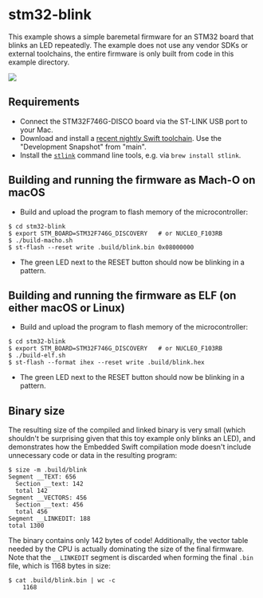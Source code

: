 # stm32-blink

This example shows a simple baremetal firmware for an STM32 board that blinks an LED repeatedly. The example does not use any vendor SDKs or external toolchains, the entire firmware is only built from code in this example directory.

<img src="https://github.com/apple/swift-embedded-examples/assets/1186214/739e98fd-a438-4a64-a7aa-9dddee25034b">

## Requirements

- Connect the STM32F746G-DISCO board via the ST-LINK USB port to your Mac.
- Download and install a [recent nightly Swift toolchain](https://swift.org/download). Use the "Development Snapshot" from "main".
- Install the [`stlink`](https://github.com/stlink-org/stlink) command line tools, e.g. via `brew install stlink`.

## Building and running the firmware as Mach-O on macOS

- Build and upload the program to flash memory of the microcontroller:
```console
$ cd stm32-blink
$ export STM_BOARD=STM32F746G_DISCOVERY   # or NUCLEO_F103RB
$ ./build-macho.sh
$ st-flash --reset write .build/blink.bin 0x08000000
```
- The green LED next to the RESET button should now be blinking in a pattern.

## Building and running the firmware as ELF (on either macOS or Linux)

- Build and upload the program to flash memory of the microcontroller:
```console
$ cd stm32-blink
$ export STM_BOARD=STM32F746G_DISCOVERY   # or NUCLEO_F103RB
$ ./build-elf.sh
$ st-flash --format ihex --reset write .build/blink.hex
```
- The green LED next to the RESET button should now be blinking in a pattern.

## Binary size

The resulting size of the compiled and linked binary is very small (which shouldn't be surprising given that this toy example only blinks an LED), and demonstrates how the Embedded Swift compilation mode doesn't include unnecessary code or data in the resulting program:

```console
$ size -m .build/blink
Segment __TEXT: 656
  Section __text: 142
  total 142
Segment __VECTORS: 456
  Section __text: 456
  total 456
Segment __LINKEDIT: 188
total 1300
```

The binary contains only 142 bytes of code! Additionally, the vector table needed by the CPU is actually dominating the size of the final firmware. Note that the `__LINKEDIT` segment is discarded when forming the final `.bin` file, which is 1168 bytes in size:

```console
$ cat .build/blink.bin | wc -c
    1168
```
